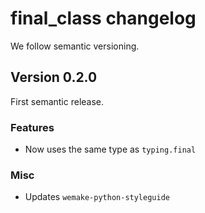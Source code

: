 # final_class changelog

We follow semantic versioning.


## Version 0.2.0

First semantic release.

### Features

- Now uses the same type as `typing.final`

### Misc

- Updates `wemake-python-styleguide`
